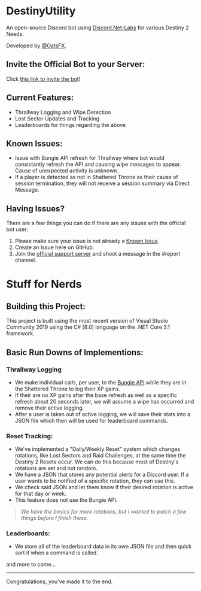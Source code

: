# DestinyUtility
An open-source Discord bot using [Discord.Net-Labs](https://github.com/Discord-Net-Labs/Discord.Net-Labs) for various Destiny 2 Needs.

Developed by [@OatsFX](https://twitter.com/OatsFX).

## Invite the Official Bot to your Server:
Click [this link to invite the bot](https://discord.com/oauth2/authorize?client_id=882303133643047005&scope=bot&permissions=8&scope=applications.commands)!

## Current Features:
- Thrallway Logging and Wipe Detection
- Lost Sector Updates and Tracking
- Leaderboards for things regarding the above

## Known Issues:
- Issue with Bungie API refresh for Thrallway where bot would consistantly refresh the API and causing wipe messages to appear. Cause of unexpected activity is unknown.
- If a player is detected as not in Shattered Throne as their cause of session termination, they will not receive a session summary via Direct Message.

## Having Issues?
There are a few things you can do if there are any issues with the official bot user:
1. Please make sure your issue is not already a [Known Issue](#known-issues).
2. Create an Issue here on GitHub.
3. Join the [official support server](https://discord.gg/ZDAcbVrHVC) and shoot a message in the #report channel.

# Stuff for Nerds

## Building this Project:
This project is built using the most recent version of Visual Studio Community 2019 using the C# (8.0) language on the .NET Core 3.1 framework.

## Basic Run Downs of Implementions:
### Thrallway Logging
- We make individual calls, per user, to the [Bungie API](https://github.com/Bungie-net/api) while they are in the Shattered Throne to log their XP gains.
- If their are no XP gains after the base refresh as well as a specific refresh about 20 seconds later, we will assume a wipe has occurred and remove their active logging.
- After a user is taken out of active logging, we will save their stats into a JSON file which then will be used for leaderboard commands.

### Reset Tracking:
- We've implemented a "Daily/Weekly Reset" system which changes rotations, like Lost Sectors and Raid Challenges, at the same time the Destiny 2 Resets occur. We can do this because most of Destiny's rotations are set and not random.
- We have a JSON that stores any potential alerts for a Discord user. If a user wants to be notified of a specific rotation, they can use this.
- We check said JSON and let them know if their desired rotation is active for that day or week.
- This feature does not use the Bungie API.
> *We have the basics for more rotations, but I wanted to patch a few things before I finish these.*

### Leaderboards:
- We store all of the leaderboard data in its own JSON file and then quick sort it when a command is called.

and more to come...

---

Congratulations, you've made it to the end.
